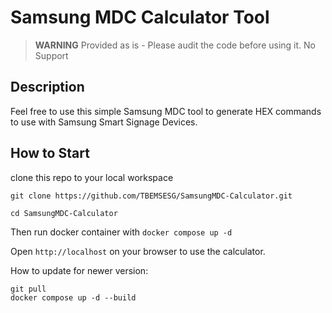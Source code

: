 # Samsung MDC Calculator Tool

> **WARNING**
Provided as is - Please audit the code before using it.
No Support

## Description
Feel free to use this simple Samsung MDC tool to generate HEX commands to use with Samsung Smart Signage Devices.

## How to Start
clone this repo to your local workspace
````
git clone https://github.com/TBEMSESG/SamsungMDC-Calculator.git

cd SamsungMDC-Calculator
````
Then run docker container with `docker compose up -d`

Open `http://localhost` on your browser to use the calculator.

How to update for newer version: 
````
git pull
docker compose up -d --build
````